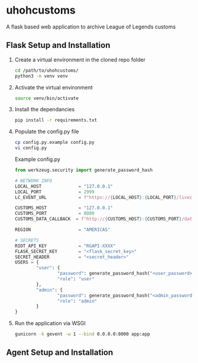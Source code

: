 # uhohcustoms
A flask based web application to archive League of Legends customs

## Flask Setup and Installation
1. Create a virtual environment in the cloned repo folder
	```sh
	cd /path/to/uhohcustoms/
	python3 -m venv venv

2. Activate the virtual environment
	```sh
	source venv/bin/activate

3. Install the dependancies
	```sh
	pip install -r requirements.txt

4. Populate the config.py file
	```sh
	cp config.py.example config.py
	vi config.py
	```

	Example config.py
	```python
	from werkzeug.security import generate_password_hash
	
	# NETWORK INFO
	LOCAL_HOST              = "127.0.0.1"
	LOCAL_PORT              = 2999
	LC_EVENT_URL            = f"https://{LOCAL_HOST}:{LOCAL_PORT}/liveclientdata"
	
	CUSTOMS_HOST            = "127.0.0.1"
	CUSTOMS_PORT            = 8000
	CUSTOMS_DATA_CALLBACK  = f"http://{CUSTOMS_HOST}:{CUSTOMS_PORT}/data_callback"
	
	REGION                  = "AMERICAS"
	
	# SECRETS
	RIOT_API_KEY            = "RGAPI-XXXX"
	FLASK_SECRET_KEY        = "<flask_secret_key>"
	SECRET_HEADER           = "<secret_header>"
	USERS = {
	        "user": {
	                "password": generate_password_hash("<user_password>"),
	                "role": "user"
	        },
	        "admin": {
	                "password": generate_password_hash("<admin_password>"),
	                "role": "admin"
	        }
	}
	```	

5. Run the application via WSGI
	```sh
	gunicorn -k gevent -w 1 --bind 0.0.0.0:8000 app:app


## Agent Setup and Installation
